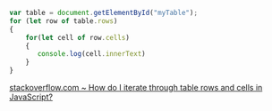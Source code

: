 ```js
var table = document.getElementById("myTable");
for (let row of table.rows) 
{
    for(let cell of row.cells) 
    {
       console.log(cell.innerText)
    }
}
```
[stackoverflow.com ~ How do I iterate through table rows and cells in JavaScript?](https://stackoverflow.com/a/51132792)
